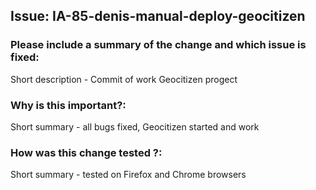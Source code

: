 ## Issue: IA-85-denis-manual-deploy-geocitizen

### Please include a summary of the change and which issue is fixed: 
Short description - Commit of work Geocitizen progect

### Why is this important?: 
Short summary - all bugs fixed, Geocitizen started and work

### How was this change tested ?: 
Short summary - tested on Firefox and Chrome browsers
